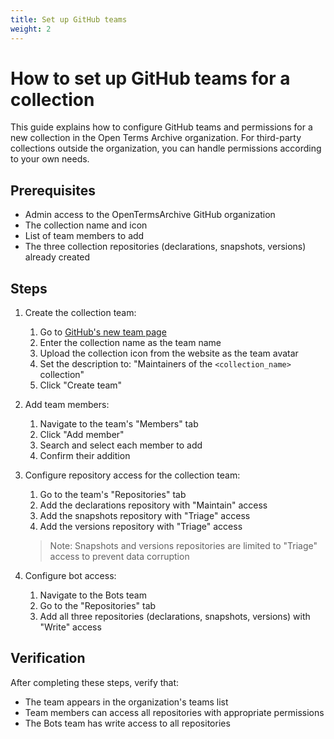 ```yaml
---
title: Set up GitHub teams
weight: 2
---
```


# How to set up GitHub teams for a collection

This guide explains how to configure GitHub teams and permissions for a new collection in the Open Terms Archive organization. For third-party collections outside the organization, you can handle permissions according to your own needs.

## Prerequisites

- Admin access to the OpenTermsArchive GitHub organization
- The collection name and icon
- List of team members to add
- The three collection repositories (declarations, snapshots, versions) already created

## Steps

1. Create the collection team:
   1. Go to [GitHub's new team page](https://github.com/orgs/OpenTermsArchive/new-team)
   2. Enter the collection name as the team name
   3. Upload the collection icon from the website as the team avatar
   4. Set the description to: "Maintainers of the `<collection_name>` collection"
   5. Click "Create team"

2. Add team members:
   1. Navigate to the team's "Members" tab
   2. Click "Add member"
   3. Search and select each member to add
   4. Confirm their addition

3. Configure repository access for the collection team:
   1. Go to the team's "Repositories" tab
   2. Add the declarations repository with "Maintain" access
   3. Add the snapshots repository with "Triage" access
   4. Add the versions repository with "Triage" access

   > Note: Snapshots and versions repositories are limited to "Triage" access to prevent data corruption

4. Configure bot access:
   1. Navigate to the Bots team
   2. Go to the "Repositories" tab
   3. Add all three repositories (declarations, snapshots, versions) with "Write" access

## Verification

After completing these steps, verify that:
- The team appears in the organization's teams list
- Team members can access all repositories with appropriate permissions
- The Bots team has write access to all repositories
